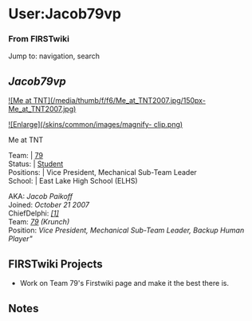 # User:Jacob79vp

### From FIRSTwiki

Jump to: navigation, search

_**Jacob79vp**_  
---  
  
[![Me at TNT](/media/thumb/f/f6/Me_at_TNT2007.jpg/150px-
Me_at_TNT2007.jpg)](/index.php/Image:Me_at_TNT2007.jpg "Me at TNT" )

[![Enlarge](/skins/common/images/magnify-
clip.png)](/index.php/Image:Me_at_TNT2007.jpg "Enlarge" )

Me at TNT  
  
Team: | [79](/index.php/79 "79" )  
Status: | [Student](/index.php/Students "Students" )  
Positions: | Vice President, Mechanical Sub-Team Leader  
School: | East Lake High School (ELHS)  
  
AKA: _Jacob Paikoff_  
Joined: _October 21 2007_  
ChiefDelphi: _[[1]](http://www.chiefdelphi.com/forums/member.php?u=20166
"http://www.chiefdelphi.com/forums/member.php?u=20166" )_  
Team: _[79](/index.php/79 "79" )_ _(Krunch)_  
Position: _Vice President, Mechanical Sub-Team Leader, Backup Human Player"_

  


## FIRSTwiki Projects

  * Work on Team 79's Firstwiki page and make it the best there is. 

  


## Notes

